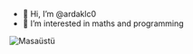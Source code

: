 - 👋 Hi, I’m @ardaklc0
- 👀 I’m interested in maths and programming


![Masaüstü](https://user-images.githubusercontent.com/87716329/235057452-41c06aca-1ba7-4c56-8358-9245dd798ca6.png)
